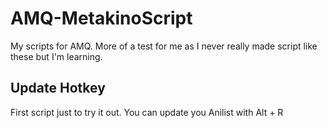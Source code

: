 # AMQ-MetakinoScript
My scripts for AMQ. 
More of a test for me as I never really made script like these but I'm learning.

## Update Hotkey

First script just to try it out. You can update you Anilist with Alt + R
